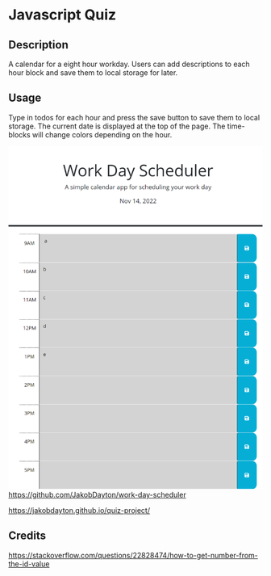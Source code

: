 # Javascript Quiz

## Description

A calendar for a eight hour workday. Users can add descriptions to each hour block and save them to local storage for later.

## Usage

Type in todos for each hour and press the save button to save them to local storage. The current date is displayed at the top of the page. The time-blocks will change colors depending on the hour.

![screenshot](assets/screenshot.png)
https://github.com/JakobDayton/work-day-scheduler

https://jakobdayton.github.io/quiz-project/

## Credits

https://stackoverflow.com/questions/22828474/how-to-get-number-from-the-id-value